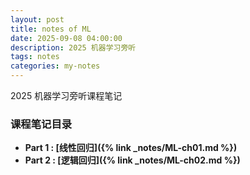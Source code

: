 ```yaml
---
layout: post
title: notes of ML
date: 2025-09-08 04:00:00
description: 2025 机器学习旁听
tags: notes
categories: my-notes
---
```


2025 机器学习旁听课程笔记

### 课程笔记目录

- **Part 1 : [线性回归]({% link _notes/ML-ch01.md %})**
- **Part 2 : [逻辑回归]({% link _notes/ML-ch02.md %})**
